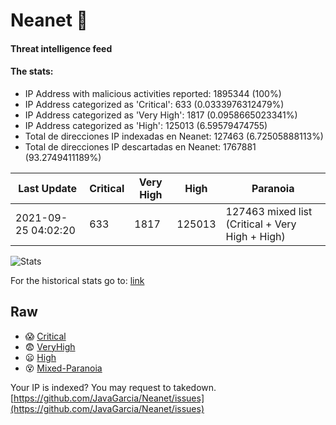 # Neanet :hocho:
#### Threat intelligence feed
#### The stats:

- IP Address with malicious activities reported: 1895344 (100%)
- IP Address categorized as 'Critical':  633 (0.0333976312479%)
- IP Address categorized as 'Very High':  1817 (0.0958665023341%)
- IP Address categorized as 'High':  125013 (6.59579474755)
- Total de direcciones IP indexadas en Neanet:  127463 (6.72505888113%)
- Total de direcciones IP descartadas en Neanet:  1767881 (93.2749411189%)

| Last Update | Critical | Very High | High | Paranoia |
| --- | --- | --- | --- | --- |
| 2021-09-25 04:02:20 | 633 | 1817 | 125013 | 127463 mixed list (Critical + Very High + High)|

![Stats](https://docs.google.com/spreadsheets/d/e/2PACX-1vSnaNMIXVabIpDJjufMlzH7poXnshF3mgd8Is1g9ytUEzVsP5my4Trn8f-xkoLLQ38xpL3HtmUexLo6/pubchart?oid=501124687&format=image)

For the historical stats go to: [link](/stats.csv)
## Raw
- :scream: [Critical](https://raw.githubusercontent.com/JavaGarcia/Neanet/master/blacklists/neanet_critical.txt)
- :fearful: [VeryHigh](https://raw.githubusercontent.com/JavaGarcia/Neanet/master/blacklists/neanet_veryHigh.txtt)
- :frowning: [High](https://raw.githubusercontent.com/JavaGarcia/Neanet/master/blacklists/neanet_high.txt)
- :dizzy_face: [Mixed-Paranoia](https://raw.githubusercontent.com/JavaGarcia/Neanet/master/blacklists/neanet_all.txt)


Your IP is indexed? You may request to takedown. [https://github.com/JavaGarcia/Neanet/issues](https://github.com/JavaGarcia/Neanet/issues)














































































































































































































































































































































































































































































































































































































































































































































































































































































































































































































































































































































































































































































































































































































































































































































































































































































































































































































































































































































































































































































































































































































































































































































































































































































































































































































































































































































































































































































































































































































































































































































































































































































































































































































































































































































































































































































































































































































































































































































































































































































































































































































































































































































































































































































































































































































































































































































































































































































































































































































































































































































































































































































































































































































































































































































































































































































































































































































































































































































































































































































































































































































































































































































































































































































































































































































































































































































































































































































































































































































































































































































































































































































































































































































































































































































































































































































































































































































































































































































































































































































































































































































































































































































































































































































































































































































































































































































































































































































































































































































































































































































































































